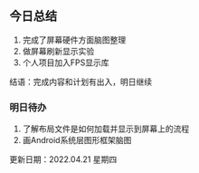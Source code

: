 ## 今日总结



1. 完成了屏幕硬件方面脑图整理
2. 做屏幕刷新显示实验
3. 个人项目加入FPS显示库



结语：完成内容和计划有出入，明日继续



### 明日待办

1. 了解布局文件是如何加载并显示到屏幕上的流程
2. 画Android系统层图形框架脑图



更新日期：2022.04.21 星期四
